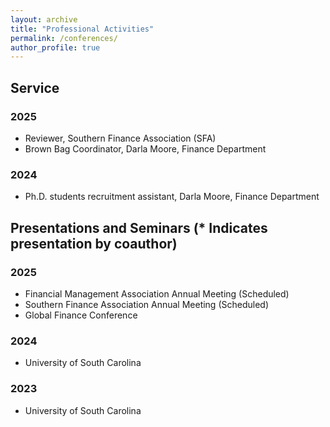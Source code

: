 ```yaml
---
layout: archive
title: "Professional Activities"
permalink: /conferences/
author_profile: true
---
```

## Service 
### 2025 
- Reviewer, Southern Finance Association (SFA)
- Brown Bag Coordinator, Darla Moore, Finance Department
  
### 2024 
- Ph.D. students recruitment assistant, Darla Moore, Finance Department
  
## Presentations and Seminars (* Indicates presentation by coauthor)

### 2025
- Financial Management Association Annual Meeting (Scheduled)
- Southern Finance Association Annual Meeting (Scheduled)
- Global Finance Conference
  
### 2024 
- University of South Carolina

### 2023 
- University of South Carolina
